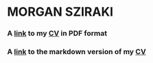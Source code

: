# MORGAN SZIRAKI

### A [link](https://raw.githubusercontent.com/morganism/cv/master/MorganSziraki_CV_20240604_4pg.pdf) to my [CV](https://raw.githubusercontent.com/morganism/cv/master/MorganSziraki_CV_20240604_4pg.pdf) in PDF format

### A [link](https://raw.githubusercontent.com/morganism/cv/master/CV.md) to the markdown version of my [CV](https://raw.githubusercontent.com/morganism/cv/master/CV.md) 
